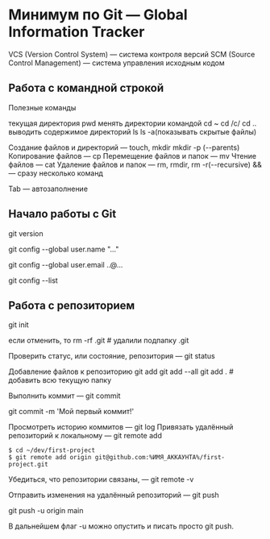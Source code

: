 # Минимум по Git — Global Information Tracker

VCS (Version Control System) — система контроля версий
SCM (Source Control Management) — система управления исходным кодом

## Работа с командной строкой
Полезные команды

текущая директория
pwd
менять директории командой
cd ~
cd /c/
cd ..
выводить содержимое директорий
ls
ls -a(показывать скрытые файлы)

Создание файлов и директорий — touch, mkdir
mkdir -p (--parents)
Копирование файлов — cp
Перемещение файлов и папок — mv
Чтение файлов — cat
Удаление файлов и папок — rm, rmdir, rm -r(--recursive)
&& — сразу несколько команд

Tab — автозаполнение

## Начало работы с Git

git version

git config --global user.name "..."

git config --global user.email ..@...

git config --list


## Работа с репозиторием

git init

если отменить, то rm -rf .git # удалили подпапку .git

Проверить статус, или состояние, репозитория — git status

Добавление файлов к репозиторию
git add
git add --all
git add . # добавить всю текущую папку

Выполнить коммит — git commit

git commit -m 'Мой первый коммит!' 

Просмотреть историю коммитов — git log
Привязать удалённый репозиторий к локальному — git remote add

```
$ cd ~/dev/first-project
$ git remote add origin git@github.com:%ИМЯ_АККАУНТА%/first-project.git
```

Убедиться, что репозитории связаны, — git remote -v

Отправить изменения на удалённый репозиторий — git push

git push -u origin main

В дальнейшем  флаг -u можно опустить и писать просто git push.